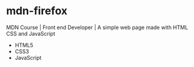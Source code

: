 # mdn-firefox
MDN Course | Front end Developer | A simple web page made with HTML CSS and JavaScript

<ul>
<li>HTML5</li>
<li>CSS3</li>
<li>JavaScript</li>
